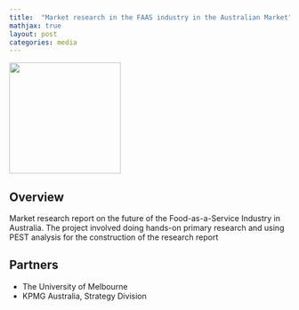 ```yaml
---
title:  "Market research in the FAAS industry in the Australian Market"
mathjax: true
layout: post
categories: media
---
```


<img src="https://user-images.githubusercontent.com/130064024/230419857-033dfe09-dc9b-4c34-bdab-7a380eb5e937.png" width="200" height="200">


## Overview

Market research report on the future of the Food-as-a-Service Industry in Australia. The project involved doing hands-on primary research and using PEST analysis for the construction of the research report

## Partners

- The University of Melbourne
- KPMG Australia, Strategy Division
